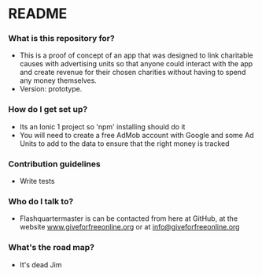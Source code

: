 # README #

### What is this repository for? ###

* This is a proof of concept of an app that was designed to link charitable causes with advertising units so that anyone could interact with the app and create revenue for their chosen charities without having to spend any money themselves.
* Version: prototype.

### How do I get set up? ###

* Its an Ionic 1 project so 'npm' installing should do it
* You will need to create a free AdMob account with Google and some Ad Units to add to the data to ensure that the right money is tracked 

### Contribution guidelines ###

* Write tests

### Who do I talk to? ###

* Flashquartermaster is can be contacted from here at GitHub, at the website www.giveforfreeonline.org or at info@giveforfreeonline.org

### What's the road map? ###

* It's dead Jim
